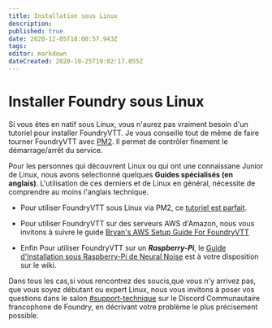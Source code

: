 ```yaml
---
title: Installation sous Linux
description: 
published: true
date: 2020-12-05T18:00:57.943Z
tags: 
editor: markdown
dateCreated: 2020-10-25T19:02:17.055Z
---
```


# Installer Foundry sous Linux

Si vous êtes en natif sous Linux, vous n'aurez pas vraiment besoin d'un tutoriel pour installer FoundryVTT.
Je vous conseille tout de même de faire tourner FoundryVTT avec [PM2](https://pm2.keymetrics.io/docs/usage/pm2-doc-single-page/). Il permet de contrôler finement le démarrage/arrêt du service.

Pour les personnes qui découvrent Linux ou qui ont une connaissane Junior de Linux, nous avons selectionné quelques **Guides  spécialisés (en anglais)**.
L'utilisation de ces derniers et de Linux en général, nécessite de comprendre au moins l'anglais technique.

- Pour utiliser FoundryVTT sous Linux via PM2, ce [tutoriel est parfait](https://foundryvtt.wiki/en/setup/Ubuntu-VM).

- Pour utiliser FoundryVTT sur des serveurs AWS d'Amazon, nous vous invitons à suivre le guide [Bryan's AWS Setup Guide For FoundryVTT](https://foundryvtt.wiki/en/setup/hosting/Self-Hosting-on-AWS)

- Enfin Pour utiliser FoundryVTT sur un ***Raspberry-Pi***, le [Guide d'Installation sous Raspberry-Pi de Neural Noise](https://foundryvtt.wiki/fr/pour-commencer/raspberry) est à votre disposition sur le wiki.


Dans tous les cas,si vous rencontrez des soucis,que vous n'y arrivez pas, que vous soyez débutant ou expert Linux, nous vous invitons à poser vos questions dans le salon [#support-technique](https://discord.gg/pPSDNJk) sur le Discord Communautaire francophone de Foundry, en décrivant votre problème le plus précisement possible.